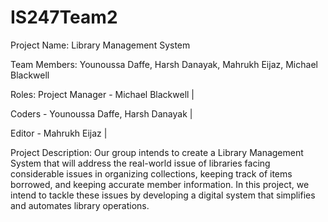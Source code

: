 # IS247Team2
Project Name: Library Management System

Team Members: Younoussa Daffe, Harsh Danayak, Mahrukh Eijaz, Michael Blackwell

Roles: 
Project Manager - Michael Blackwell |

Coders - Younoussa Daffe, Harsh Danayak |

Editor - Mahrukh Eijaz |

Project Description: Our group intends to create a Library Management System that will address the real-world issue of libraries facing considerable issues in organizing collections, keeping track of items borrowed, and keeping accurate member information. In this project, we intend to tackle these issues by developing a digital system that simplifies and automates library operations.
